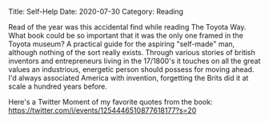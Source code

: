 Title: Self-Help
Date: 2020-07-30
Category: Reading

Read of the year was this accidental find while reading The Toyota Way. What book could be so important that it was the only one framed in the Toyota museum? A practical guide for the aspiring "self-made" man, although nothing of the sort really exists. 
Through various stories of british inventors and entrepreneurs living in the 17/1800's it touches on all the great values an industrious, energetic person should possess for moving ahead. I'd always associated America with invention, forgetting the Brits did it at scale a hundred years before.

Here's a Twitter Moment of my favorite quotes from the book: https://twitter.com/i/events/1254446510877618177?s=20
